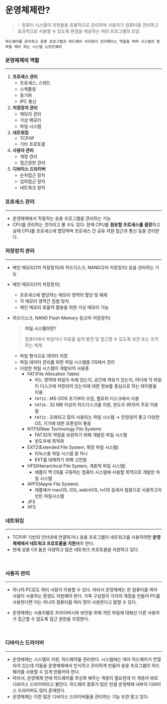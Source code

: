 # 운영체제란?

> 💡 컴퓨터 시스템의 자원들을 효율적으로 관리하며 사용자가 컴퓨터를 관리하고 효과적으로 사용할 수 있도록 환경을 제공하는 여러 프로그램의 모임


`하드웨어를 관리하고 응용 프로그램과 하드웨어 사이에서 인터페이스 역할을 하며 시스템의 동작을 제어 하는 시스템 소프트웨어`


### 운영체제의 역할
---
1. **프로세스 관리**
    - 프로세스, 스레드
    - 스케줄링
    - 동기화
    - IPC 통신
2. **저장장치 관리**
    - 메모리 관리
    - 가상 메모리
    - 파일 시스템
1. **네트워킹**
    - TCP/IP
    - 기타 프로토콜
2. **사용자 관리**
    - 계정 관리
    - 접근권한 관리
3. **디바이스 드라이버**
    - 순차접근 장치
    - 임의접근 장치
    - 네트워크 장치
    

### 프로세스 관리

---

- 운영체제에서 작동하는 응용 프로그램을 관리하는 기능
- CPU를 관리하는 것이라고 볼 수도 있다. 현재 CPU를 **점유할 프로세스를 결정**하고 실제 CPU를 프로세스에 할당하며 프로세스 간 공유 자원 접근과 통신 등을 관리한다.

### 저장장치 관리

---

- 메인 메모리(1차 저장장치)와 하드디스크, NAND(2차 저장장치) 등을 관리하는 기능
- 메인 메모리(1차 저장장치)
    - 프로세스에 할당하는 메모리 영역의 할당 및 해제
    - 각 메모리 영역간 침범 방지
    - 메인 메모리 효율적 활용을 위한 가상 메모리 기능
- 하드디스크, NAND Flash Memory 등(2차 저장장치)
    
    > **파일 시스템이란?**
    > 
    > 
    > 컴퓨터에서 파일이나 자료를 쉽게 발견 및 접근할 수 있도록 보관 또는 조직하는 체제
    > 
    - 파일 형식으로 데이터 저장
    - 파일 데이터 관리를 위한 파일 시스템을 OS에서 관리
    - 다양한 파일 시스템이 개발되어 사용중
        - FAT(File Allocation Table)
            - 어느 영역에 파일이 속해 있는지, 공간에 여유가 있는지, 어디에 각 파일이 디스크에 저장되어 있는지에 대한 정보를 중심으로 하는 테이블을 이용
            - `FAT12` : MS-DOS 초기부터 쓰임, 플로피 디스크에서 사용
            - `FAT16` : 32 MB 이상의 하드디스크를 지원, 윈도우 95까지 주로 이용됨
            - `FAT32` : 오래되고 많이 사용되는 파일 시스템 → 안정성이 좋고 다양한 OS, 기기에 대한 호환성이 좋음
        - NTFS(New Technology File System)
            - FAT32의 약점을 보완하기 위해 개발된 파일 시스템
            - 윈도우에 최적화
        - EXT2(Extended File System, 확장 파일 시스템)
            - 리눅스용 파일 시스템 중 하나
            - EXT를 대체하기 위해 고안됨
        - HFS(Hierarchical File System, 계층적 파일 시스템)
            - 애플이 맥 OS를 구동하는 컴퓨터 시스템에 사용할 목적으로 개발한 파일 시스템
        - APFS(Apple File System)
            - 애플에서 macOS, iOS, watchOS, tvOS 등에서 범용으로 사용하고자 만든 파일시스템
        - JFS
        - XFS
    
### 네트워킹
    
---
    
- TCP/IP 기반의 인터넷에 연결하거나 응용 프로그램이 네트워크를 사용하려면 **운영체제에서 네트워크 프로토콜을 지원**해야 한다.
- 현재 상용 OS 들은 다양하고 많은 네트워크 프로토콜을 지원하고 있다.

<br>

### 사용자 관리

---

- 하나의 PC로도 여러 사람이 이용할 수 있다. 따라서 운영체제는 한 컴퓨터를 여러 사람이 사용하는 환경도 지원해야 한다. 가족 구성원이 각자의 계정을 만들어 PC를 사용한다면 이는 하나의 컴퓨터를 여러 명이 사용한다고 말할 수 있다.
- 운영체제는 사용자별로 프라이버시와 보안을 위해 개인 파일에 대해선 다른 사용자가 접근할 수 없도록 접근 권한을 지정한다.

  <br>


### 디바이스 드라이버

---

- 운영체제는 시스템의 자원, 하드웨어를 관리한다. 시스템에는 여러 하드웨어가 연결되어 있는데 이들을 운영체제에서 인식하고 관리하게 만들어 응용 프로그램이 하드웨어를 사용할 수 있게 만들어야 한다.
- 따라서, 운영체제 안에 하드웨어를 추상화 해주는 계층이 필요한데 이 계층이 바로 디바이스 드라이버라고 불린다. 하드웨어 종류가 많은 만큼 운영체제 내부의 디바이스 드라이버도 많이 존재한다.
- 운영체제는 이런 많은 디바이스 드라이버들을 관리하는 기능 또한 맡고 있다.
